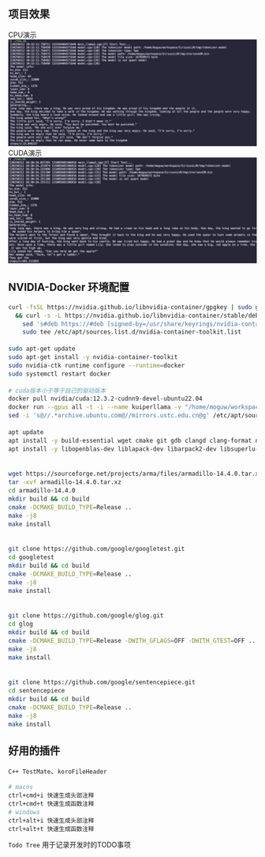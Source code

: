 <!--
 * @Author: Morgan Woods weiyiding0@gmail.com
 * @Date: 2025-01-02 16:44:41
 * @LastEditors: Morgan Woods weiyiding0@gmail.com
 * @LastEditTime: 2025-03-12 10:32:57
 * @FilePath: /SiriusxLLM/README.md
 * @Description: 
-->
## 项目效果
CPU演示
![CPU](./img/cpu.png)
CUDA演示
![CUDA](./img/cuda.png)


## NVIDIA-Docker 环境配置
```bash
curl -fsSL https://nvidia.github.io/libnvidia-container/gpgkey | sudo gpg --dearmor -o /usr/share/keyrings/nvidia-container-toolkit-keyring.gpg \
  && curl -s -L https://nvidia.github.io/libnvidia-container/stable/deb/nvidia-container-toolkit.list | \
    sed 's#deb https://#deb [signed-by=/usr/share/keyrings/nvidia-container-toolkit-keyring.gpg] https://#g' | \
    sudo tee /etc/apt/sources.list.d/nvidia-container-toolkit.list
    
sudo apt-get update
sudo apt-get install -y nvidia-container-toolkit
sudo nvidia-ctk runtime configure --runtime=docker
sudo systemctl restart docker

# cuda版本小于等于自己的驱动版本
docker pull nvidia/cuda:12.3.2-cudnn9-devel-ubuntu22.04
docker run --gpus all -t -i --name kuiperllama -v "/home/moguw/workspace/kuiperllama:/kuiperllama" nvidia/cuda:12.3.2-cudnn9-devel-ubuntu22.04 /bin/bash
sed -i 's@//.*archive.ubuntu.com@//mirrors.ustc.edu.cn@g' /etc/apt/sources.list

apt update
apt install -y build-essential wget cmake git gdb clangd clang-format ninja-build
apt install -y libopenblas-dev liblapack-dev libarpack2-dev libsuperlu-dev


wget https://sourceforge.net/projects/arma/files/armadillo-14.4.0.tar.xz
tar -xvf armadillo-14.4.0.tar.xz
cd armadillo-14.4.0
mkdir build && cd build
cmake -DCMAKE_BUILD_TYPE=Release ..
make -j8
make install


git clone https://github.com/google/googletest.git
cd googletest
mkdir build && cd build
cmake -DCMAKE_BUILD_TYPE=Release ..
make -j8
make install


git clone https://github.com/google/glog.git
cd glog
mkdir build && cd build
cmake -DCMAKE_BUILD_TYPE=Release -DWITH_GFLAGS=OFF -DWITH_GTEST=OFF ..
make -j8
make install


git clone https://github.com/google/sentencepiece.git
cd sentencepiece
mkdir build && cd build
cmake -DCMAKE_BUILD_TYPE=Release ..
make -j8
make install
```

## 好用的插件
`C++ TestMate`、`koroFileHeader`
```bash
# macos
ctrl+cmd+i 快速生成头部注释
ctrl+cmd+t 快速生成函数注释
# windows
ctrl+alt+i 快速生成头部注释
ctrl+alt+t 快速生成函数注释
```
`Todo Tree` 用于记录开发时的TODO事项
